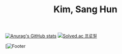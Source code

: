 <header>
  <h1 align="center">Kim, Sang Hun</h1>
</header>

[![Anurag's GitHub stats](https://github-readme-stats.vercel.app/api?username=kinsanghun)](https://github.com/anuraghazra/github-readme-stats)
[![Solved.ac
프로필](http://mazassumnida.wtf/api/generate_badge?boj=yaa0529)](https://solved.ac/yaa0529)

[![Footer](https://capsule-render.vercel.app/api?type=waving&color=auto&height=200&section=footer)
